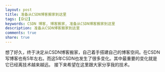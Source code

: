 ```yaml
---
layout: post
title: 准备从CSDN博客搬家到这里
tags: [杂记]
keywords: CSDN 博客, 博客搬家, 准备从CSDN博客搬家到这里
description: 准备从CSDN博客搬家到这里
comments: true
share: true
---
```


想了好久，终于决定从CSDN博客搬家，自己着手搭建自己的博客空间。在CSDN写博客也有5年左右。而这5年CSDN也发生了很多变化。其中最重要的变化就是它已经离技术越来越远。
接下来希望在这里跟大家分享我的技术。

